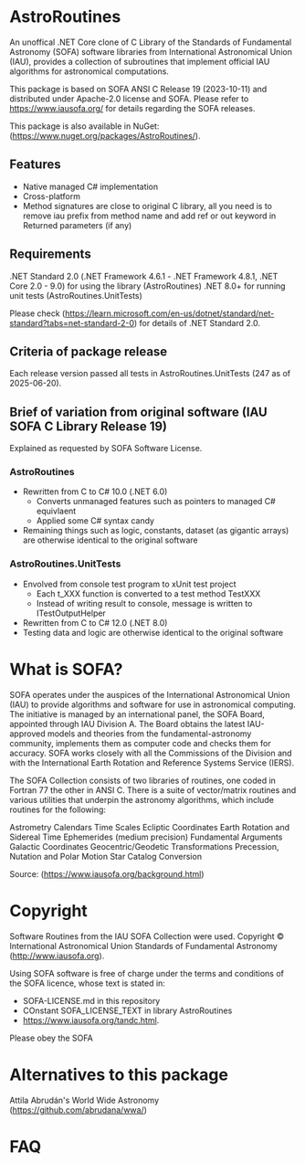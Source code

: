 # AstroRoutines
An unoffical .NET Core clone of C Library of the Standards of Fundamental Astronomy (SOFA) software libraries from International Astronomical Union (IAU), provides a collection of subroutines that implement official IAU algorithms for astronomical computations.

This package is based on SOFA ANSI C Release 19 (2023-10-11) and distributed under Apache-2.0 license and SOFA. 
Please refer to https://www.iausofa.org/ for details regarding the SOFA releases.

This package is also available in NuGet: (https://www.nuget.org/packages/AstroRoutines/).

## Features
- Native managed C# implementation
- Cross-platform
- Method signatures are close to original C library, all you need is to remove iau prefix from method name and add ref or out keyword in Returned parameters (if any)

## Requirements
.NET Standard 2.0 (.NET Framework 4.6.1 - .NET Framework 4.8.1, .NET Core 2.0 - 9.0) for using the library (AstroRoutines)
.NET 8.0+ for running unit tests (AstroRoutines.UnitTests)

Please check (https://learn.microsoft.com/en-us/dotnet/standard/net-standard?tabs=net-standard-2-0) for details of .NET Standard 2.0.

## Criteria of package release
Each release version passed all tests in AstroRoutines.UnitTests (247 as of 2025-06-20).

## Brief of variation from original software (IAU SOFA C Library Release 19)
Explained as requested by SOFA Software License.

### AstroRoutines
- Rewritten from C to C# 10.0 (.NET 6.0)
    - Converts unmanaged features such as pointers to managed C# equivlaent
    - Applied some C# syntax candy
- Remaining things such as logic, constants, dataset (as gigantic arrays) are otherwise identical to the original software

### AstroRoutines.UnitTests
- Envolved from console test program to xUnit test project
    - Each t_XXX function is converted to a test method TestXXX
    - Instead of writing result to console, message is written to ITestOutputHelper
- Rewritten from C to C# 12.0 (.NET 8.0)
- Testing data and logic are otherwise identical to the original software

# What is SOFA?
SOFA operates under the auspices of the International Astronomical Union (IAU) to provide algorithms and software for use in astronomical computing. The initiative is managed by an international panel, the SOFA Board, appointed through IAU Division A. The Board obtains the latest IAU-approved models and theories from the fundamental-astronomy community, implements them as computer code and checks them for accuracy. SOFA works closely with all the Commissions of the Division and with the International Earth Rotation and Reference Systems Service (IERS).

The SOFA Collection consists of two libraries of routines, one coded in Fortran 77 the other in ANSI C. There is a suite of vector/matrix routines and various utilities that underpin the astronomy algorithms, which include routines for the following:

Astrometry
Calendars
Time Scales
Ecliptic Coordinates
Earth Rotation and Sidereal Time
Ephemerides (medium precision)
Fundamental Arguments
Galactic Coordinates
Geocentric/Geodetic Transformations
Precession, Nutation and Polar Motion
Star Catalog Conversion

Source: (https://www.iausofa.org/background.html)

# Copyright
Software Routines from the IAU SOFA Collection were used. Copyright © International Astronomical Union Standards of Fundamental Astronomy (http://www.iausofa.org).

Using SOFA software is free of charge under the terms and conditions of the SOFA licence, whose text is stated in:
- SOFA-LICENSE.md in this repository
- COnstant SOFA_LICENSE_TEXT in library AstroRoutines
- https://www.iausofa.org/tandc.html.

Please obey the SOFA 

# Alternatives to this package
Attila Abrudán's World Wide Astronomy (https://github.com/abrudana/wwa/)

# FAQ
